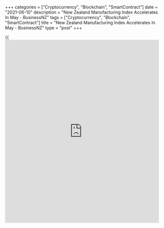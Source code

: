 +++
categories = ["Cryptocurrency", "Blockchain", "SmartContract"]
date = "2021-06-10"
description = "New Zealand Manufacturing Index Accelerates In May - BusinessNZ"
tags = ["Cryptocurrency", "Blockchain", "SmartContract"]
title = "New Zealand Manufacturing Index Accelerates In May - BusinessNZ"
type = "post"
+++

{{<iframe id="large-banner" src="https://www.bounty.group/#slide=3.0" width="100%" height="600" scrolling="no" style="border: 0px solid rgb(216, 221, 230); border-radius: 3px;">}}

The manufacturing sector in New Zealand continued to expand in May, and
at a faster pace, the latest survey from BusinessNZ revealed on Friday
with a Performance of Manufacturing Index score of 58.6.

That's up from the downwardly revised 58.3 in April (originally 58.4)
and it moves further above the boom-or-bust line of 50 that separates
expansion from contraction.

Individually, all five components remain in expansion including
production (65.3), new orders (63.7), deliveries (53.5), finished stocks
(52.4) and employment (51.5).

"Globally, manufacturing activity continues to expand at a robust pace,
culminating in an 11-year high for May," said BusinessNZ executive
director for manufacturing Catherine Beard. "However, this has led to
upwards pressure on input prices across most countries, including New
Zealand, given comments from respondents outlining increased costs of
raw materials."

For comments and feedback [contact](https://www.playgroundfx.com/contact/): editorial@rtt[news](https://www.letsplayfx.com/blog/forex-news-website/).com

[Economic News][1]

 **What parts of the world are seeing the best (and worst) economic
performances lately? Click[here][2] to check out our [Econ Scorecard][2]
and find out! See up-to-the-moment [ranking](https://www.playgroundfx.com/blog/crypto-exchange-ranking/)s for the best and worst
performers in [GDP][3], [unemployment rate][4], [inflation][2] and much
more.**

   1. www.rtt[news](https://www.letsplayfx.com/blog/forex-news-website/).com/Content/EconomicNews.aspx
   2. www.rtt[news](https://www.letsplayfx.com/blog/forex-news-website/).com/economic-scorecard/world-rank/CPI/highest-performance.aspx
   3. www.rtt[news](https://www.letsplayfx.com/blog/forex-news-website/).com/economic-scorecard/world-rank/GDP/highest-performance.aspx
   4. www.rtt[news](https://www.letsplayfx.com/blog/forex-news-website/).com/economic-scorecard/world-rank/unemployment-rate/lowest-performance.aspx